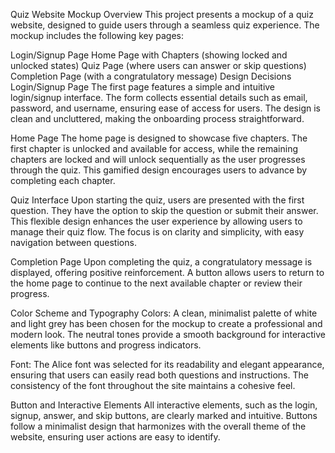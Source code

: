 Quiz Website Mockup
Overview
This project presents a mockup of a quiz website, designed to guide users through a seamless quiz experience. The mockup includes the following key pages:

Login/Signup Page
Home Page with Chapters (showing locked and unlocked states)
Quiz Page (where users can answer or skip questions)
Completion Page (with a congratulatory message)
Design Decisions
Login/Signup Page
The first page features a simple and intuitive login/signup interface. The form collects essential details such as email, password, and username, ensuring ease of access for users. The design is clean and uncluttered, making the onboarding process straightforward.

Home Page
The home page is designed to showcase five chapters. The first chapter is unlocked and available for access, while the remaining chapters are locked and will unlock sequentially as the user progresses through the quiz. This gamified design encourages users to advance by completing each chapter.

Quiz Interface
Upon starting the quiz, users are presented with the first question. They have the option to skip the question or submit their answer. This flexible design enhances the user experience by allowing users to manage their quiz flow. The focus is on clarity and simplicity, with easy navigation between questions.

Completion Page
Upon completing the quiz, a congratulatory message is displayed, offering positive reinforcement. A button allows users to return to the home page to continue to the next available chapter or review their progress.

Color Scheme and Typography
Colors: A clean, minimalist palette of white and light grey has been chosen for the mockup to create a professional and modern look. The neutral tones provide a smooth background for interactive elements like buttons and progress indicators.

Font: The Alice font was selected for its readability and elegant appearance, ensuring that users can easily read both questions and instructions. The consistency of the font throughout the site maintains a cohesive feel.

Button and Interactive Elements
All interactive elements, such as the login, signup, answer, and skip buttons, are clearly marked and intuitive. Buttons follow a minimalist design that harmonizes with the overall theme of the website, ensuring user actions are easy to identify.
